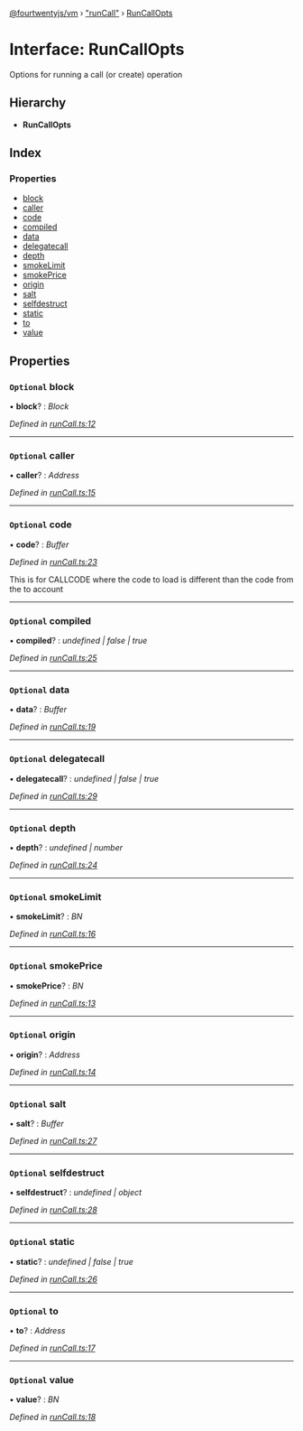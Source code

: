 [@fourtwentyjs/vm](../README.md) › ["runCall"](../modules/_runcall_.md) › [RunCallOpts](_runcall_.runcallopts.md)

# Interface: RunCallOpts

Options for running a call (or create) operation

## Hierarchy

* **RunCallOpts**

## Index

### Properties

* [block](_runcall_.runcallopts.md#optional-block)
* [caller](_runcall_.runcallopts.md#optional-caller)
* [code](_runcall_.runcallopts.md#optional-code)
* [compiled](_runcall_.runcallopts.md#optional-compiled)
* [data](_runcall_.runcallopts.md#optional-data)
* [delegatecall](_runcall_.runcallopts.md#optional-delegatecall)
* [depth](_runcall_.runcallopts.md#optional-depth)
* [smokeLimit](_runcall_.runcallopts.md#optional-smokelimit)
* [smokePrice](_runcall_.runcallopts.md#optional-smokeprice)
* [origin](_runcall_.runcallopts.md#optional-origin)
* [salt](_runcall_.runcallopts.md#optional-salt)
* [selfdestruct](_runcall_.runcallopts.md#optional-selfdestruct)
* [static](_runcall_.runcallopts.md#optional-static)
* [to](_runcall_.runcallopts.md#optional-to)
* [value](_runcall_.runcallopts.md#optional-value)

## Properties

### `Optional` block

• **block**? : *Block*

*Defined in [runCall.ts:12](https://github.com/420integrated/fourtwentyjs-vm/blob/master/packages/vm/lib/runCall.ts#L12)*

___

### `Optional` caller

• **caller**? : *Address*

*Defined in [runCall.ts:15](https://github.com/420integrated/fourtwentyjs-vm/blob/master/packages/vm/lib/runCall.ts#L15)*

___

### `Optional` code

• **code**? : *Buffer*

*Defined in [runCall.ts:23](https://github.com/420integrated/fourtwentyjs-vm/blob/master/packages/vm/lib/runCall.ts#L23)*

This is for CALLCODE where the code to load is different than the code from the to account

___

### `Optional` compiled

• **compiled**? : *undefined | false | true*

*Defined in [runCall.ts:25](https://github.com/420integrated/fourtwentyjs-vm/blob/master/packages/vm/lib/runCall.ts#L25)*

___

### `Optional` data

• **data**? : *Buffer*

*Defined in [runCall.ts:19](https://github.com/420integrated/fourtwentyjs-vm/blob/master/packages/vm/lib/runCall.ts#L19)*

___

### `Optional` delegatecall

• **delegatecall**? : *undefined | false | true*

*Defined in [runCall.ts:29](https://github.com/420integrated/fourtwentyjs-vm/blob/master/packages/vm/lib/runCall.ts#L29)*

___

### `Optional` depth

• **depth**? : *undefined | number*

*Defined in [runCall.ts:24](https://github.com/420integrated/fourtwentyjs-vm/blob/master/packages/vm/lib/runCall.ts#L24)*

___

### `Optional` smokeLimit

• **smokeLimit**? : *BN*

*Defined in [runCall.ts:16](https://github.com/420integrated/fourtwentyjs-vm/blob/master/packages/vm/lib/runCall.ts#L16)*

___

### `Optional` smokePrice

• **smokePrice**? : *BN*

*Defined in [runCall.ts:13](https://github.com/420integrated/fourtwentyjs-vm/blob/master/packages/vm/lib/runCall.ts#L13)*

___

### `Optional` origin

• **origin**? : *Address*

*Defined in [runCall.ts:14](https://github.com/420integrated/fourtwentyjs-vm/blob/master/packages/vm/lib/runCall.ts#L14)*

___

### `Optional` salt

• **salt**? : *Buffer*

*Defined in [runCall.ts:27](https://github.com/420integrated/fourtwentyjs-vm/blob/master/packages/vm/lib/runCall.ts#L27)*

___

### `Optional` selfdestruct

• **selfdestruct**? : *undefined | object*

*Defined in [runCall.ts:28](https://github.com/420integrated/fourtwentyjs-vm/blob/master/packages/vm/lib/runCall.ts#L28)*

___

### `Optional` static

• **static**? : *undefined | false | true*

*Defined in [runCall.ts:26](https://github.com/420integrated/fourtwentyjs-vm/blob/master/packages/vm/lib/runCall.ts#L26)*

___

### `Optional` to

• **to**? : *Address*

*Defined in [runCall.ts:17](https://github.com/420integrated/fourtwentyjs-vm/blob/master/packages/vm/lib/runCall.ts#L17)*

___

### `Optional` value

• **value**? : *BN*

*Defined in [runCall.ts:18](https://github.com/420integrated/fourtwentyjs-vm/blob/master/packages/vm/lib/runCall.ts#L18)*
